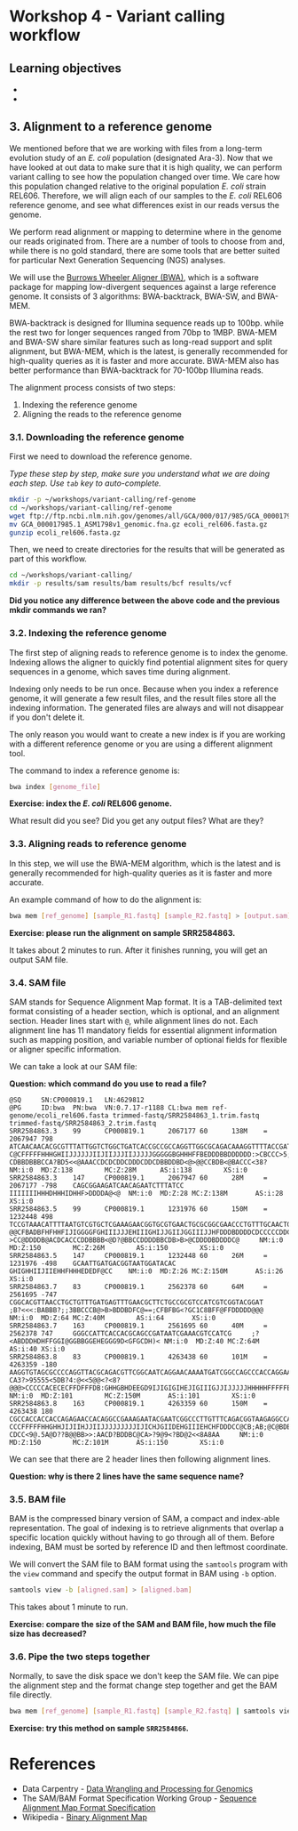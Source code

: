 # Workshop 4 - Variant calling workflow 

## Learning objectives 

* 
* 

## 3. Alignment to a reference genome 

We mentioned before that we are working with files from a long-term evolution study of an *E. coli* population (designated Ara-3). Now that we have looked at out data to make sure that it is high quality, we can perform variant calling to see how the population changed over time. We care how this population changed relative to the original population *E. coli* strain REL606. Therefore, we will align each of our samples to the *E. coli* REL606 reference genome, and see what differences exist in our reads versus the genome. 

We perform read alignment or mapping to determine where in the genome our reads originated from. There are a number of tools to choose from and, while there is no gold standard, there are some tools that are better suited for particular Next Generation Sequencing (NGS) analyses. 

We will use the [Burrows Wheeler Aligner (BWA)](https://bio-bwa.sourceforge.net/), which is a software package for mapping low-divergent sequences against a large reference genome. It consists of 3 algorithms: BWA-backtrack, BWA-SW, and BWA-MEM. 

BWA-backtrack is designed for Illumina sequence reads up to 100bp. while the rest two for longer sequences ranged from 70bp to 1MBP. BWA-MEM and BWA-SW share similar features such as long-read support and split alignment, but BWA-MEM, which is the latest, is generally recommended for high-quality queries as it is faster and more accurate. BWA-MEM also has better performance than BWA-backtrack for 70-100bp Illumina reads. 

The alignment process consists of two steps:

1. Indexing the reference genome
2. Aligning the reads to the reference genome 

### 3.1. Downloading the reference genome 

First we need to download the reference genome. 

*Type these step by step, make sure you understand what we are doing each step. Use `tab` key to auto-complete.*

```sh
mkdir -p ~/workshops/variant-calling/ref-genome
cd ~/workshops/variant-calling/ref-genome
wget ftp://ftp.ncbi.nlm.nih.gov/genomes/all/GCA/000/017/985/GCA_000017985.1_ASM1798v1/GCA_000017985.1_ASM1798v1_genomic.fna.gz
mv GCA_000017985.1_ASM1798v1_genomic.fna.gz ecoli_rel606.fasta.gz
gunzip ecoli_rel606.fasta.gz
```

Then, we need to create directories for the results that will be generated as part of this workflow. 

```sh
cd ~/workshops/variant-calling/
mkdir -p results/sam results/bam results/bcf results/vcf 
```

__Did you notice any difference between the above code and the previous mkdir commands we ran?__

### 3.2. Indexing the reference genome 

The first step of aligning reads to reference genome is to index the genome. Indexing allows the aligner to quickly find potential alignment sites for query sequences in a genome, which saves time during alignment. 

Indexing only needs to be run once. Because when you index a reference genome, it will generate a few result files, and the result files store all the indexing information. The generated files are always and will not disappear if you don't delete it. 

The only reason you would want to create a new index is if you are working with a different reference genome or you are using a different alignment tool. 

The command to index a reference genome is: 

```sh
bwa index [genome_file]
```

__Exercise: index the *E. coli* REL606 genome.__ 

What result did you see? Did you get any output files? What are they? 

### 3.3. Aligning reads to reference genome 

In this step, we will use the BWA-MEM algorithm, which is the latest and is generally recommended for high-quality queries as it is faster and more accurate. 

An example command of how to do the alignment is:

```sh
bwa mem [ref_genome] [sample_R1.fastq] [sample_R2.fastq] > [output.sam]
```

__Exercise: please run the alignment on sample SRR2584863.__ 

It takes about 2 minutes to run. After it finishes running, you will get an output SAM file. 

### 3.4. SAM file 

SAM stands for Sequence Alignment Map format. It is a TAB-delimited text format consisting of a header section, which is optional, and an alignment section. Header lines start with `@`, while alignment lines do not. Each alignment line has 11 mandatory fields for essential alignment information such as mapping position, and variable number of optional fields for flexible or aligner specific information. 

We can take a look at our SAM file:

__Question: which command do you use to read a file?__ 

```
@SQ     SN:CP000819.1   LN:4629812
@PG     ID:bwa  PN:bwa  VN:0.7.17-r1188 CL:bwa mem ref-genome/ecoli_rel606.fasta trimmed-fastq/SRR2584863_1.trim.fastq trimmed-fastq/SRR2584863_2.trim.fastq
SRR2584863.3    99      CP000819.1      2067177 60      138M    =       2067947 798     ATCAACAACACGCGTTTATTGGTCTGGCTGATCACCGCCGCCAGGTTGGCGCAGACAAAGGTTTTACCGATTGACGGGCTAACCCCGGTCATCATCAACACATTGTTCTGCGCCTGCATCATCGCGAAGTGCAGGCTG    C@CFFFFFHHHGHIIJJJJJJIIJIIJJJIIJJJJJGGGGGBGHHHFFBEDDDBBDDDDDD:>CBCCC>5;B?CDBBDBBBCCA?BD5<<@AAACCDCDCDDCDDDCDDCDBBDDBD<@>@@CCBDB<@BACCC<38?    NM:i:0  MD:Z:138        MC:Z:28M      AS:i:138        XS:i:0
SRR2584863.3    147     CP000819.1      2067947 60      28M     =       2067177 -798    CAGCGGAAGATCAACAGAATCTTTATCC    IIIIIIIHHHDHHHIDHHF>DDDDA@<@  NM:i:0  MD:Z:28 MC:Z:138M       AS:i:28 XS:i:0
SRR2584863.5    99      CP000819.1      1231976 60      150M    =       1232448 498     TCCGTAAACATTTTAATGTCGTGCTCGAAAGAACGGTGCGTGAACTGCGCGGCGAACCCTGTTTGCAACTGGAAGAGTTTGCACCGACGAAGCAGGAAATTATCTGTTCCCGCTCGTTTGGTGAACGCATCACGGATTATCCGTCGATGC        @@CFBADBFHFHHFIJIGGGGFGHIIIJJJEHIIIGHIJJGIIJGGIIIJJHFDDDBDDDDCDCCCCCDDCCCDDDDACCCDDCDDDDDBD?>CC@DDDDB@ACDCACCCDDBBBB<@D?@BBCCDDDDBBCDB>B>@CDDDDBDDDDC@     NM:i:0   MD:Z:150        MC:Z:26M        AS:i:150        XS:i:0
SRR2584863.5    147     CP000819.1      1232448 60      26M     =       1231976 -498    GCAATTGATGACGGTAATGGATACAC      GHIGHHIIJIIEHHFHHHEDEDF@CC    NM:i:0  MD:Z:26 MC:Z:150M       AS:i:26 XS:i:0
SRR2584863.7    83      CP000819.1      2562378 60      64M     =       2561695 -747    CGGCACGTTAACCTGCTGTTTGATGAGTTTGAACGCTTCTGCCGCGTCCATCGTCGGTACGGAT      ;B?<<<:BABBB?;;3BBCCCB@>B>BDDBDFC@==;CFBFBG<?GC1C8BFF@FFDDDDD@@@        NM:i:0  MD:Z:64 MC:Z:40M        AS:i:64       XS:i:0
SRR2584863.7    163     CP000819.1      2561695 60      40M     =       2562378 747     GGGCCATTCACCACGCAGCCGATAATCGAAACGTCCATCG     ;?<ABDDDHDHFFGGI@GGBBGGEHEGGG9D<GFGCDH)< NM:i:0  MD:Z:40 MC:Z:64M        AS:i:40 XS:i:0
SRR2584863.8    83      CP000819.1      4263438 60      101M    =       4263359 -180    AAGGTGTAGCGCCCCAGGTTACGCAGACGTTCGGCAATCAGGAACAAAATGATCGGCCAGCCCACCAGGAAGCCCAGCGAGTAAATTAAGCCGTCATAGCC CA3?>95555<5DB?4:@<<5@@<?<8?@@@>CCCCCACECECFFDFFFDB:GHHGBHDEEGD9IJIGIGIHEJIGIIIGJJIJJJJJHHHHHFFFFFBC@ NM:i:0  MD:Z:101        MC:Z:150M       AS:i:101        XS:i:0
SRR2584863.8    163     CP000819.1      4263359 60      150M    =       4263438 180     CGCCACCACCACCAGAGAACCACAGGCCGAAAGAATACGAATCGGCCCTTGTTTCAGACGGTAAGAGGCCACATCGGCAAAGGTGTAGCGCCCCAGGTTACGCAGACGTTCGGCAATCAGGAACAAAATGATCGGCCAGCCCACCAGGAA        CCCFFFFFHHGHHJIJIIHJJIIJJJJJJJJJIJICHJGIIDEHGIIIEHCHFDDDCC@CB;AB;@C@BDB@DACDD@BDBDD4::A@C5@BDBBD?CDCC<9@.5A@D??B@@BB>>:AACD?BDDBC@CA>?9@9<?BD@2<<8A8AA     NM:i:0   MD:Z:150        MC:Z:101M       AS:i:150        XS:i:0
```

We can see that there are 2 header lines then following alignment lines. 

__Question: why is there 2 lines have the same sequence name?__ 

### 3.5. BAM file 

BAM is the compressed binary version of SAM, a compact and index-able representation. The goal of indexing is to retrieve alignments that overlap a specific location quickly without having to go through all of them. Before indexing, BAM must be sorted by reference ID and then leftmost coordinate. 

We will convert the SAM file to BAM format using the `samtools` program with the `view` command and specify the output format in BAM using `-b` option.

```sh
samtools view -b [aligned.sam] > [aligned.bam]
```

This takes about 1 minute to run.

__Exercise: compare the size of the SAM and BAM file, how much the file size has decreased?__

### 3.6. Pipe the two steps together 

Normally, to save the disk space we don't keep the SAM file. We can pipe the alignment step and the format change step together and get the BAM file directly. 

```sh
bwa mem [ref_genome] [sample_R1.fastq] [sample_R2.fastq] | samtools view -b > [aligned.bam]
```

__Exercise: try this method on sample `SRR2584866`.__


# References
* Data Carpentry - [Data Wrangling and Processing for Genomics](https://datacarpentry.org/wrangling-genomics/index.html)
* The SAM/BAM Format Specification Working Group - [Sequence Alignment Map Format Specification](https://samtools.github.io/hts-specs/SAMv1.pdf) 
* Wikipedia - [Binary Alignment Map](https://en.wikipedia.org/wiki/Binary_Alignment_Map) 
